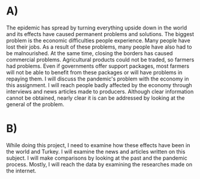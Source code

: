 # A)  
The epidemic has spread by turning everything upside down in the world and its effects have caused permanent problems and solutions. The biggest problem is the economic 
difficulties people experience. Many people have lost their jobs. As a result of these problems, many people have also had to be malnourished. At the same time, closing the borders
has caused commercial problems. Agricultural products could not be traded, so farmers had problems. Even if governments offer support packages, most farmers will not be able to 
benefit from these packages or will have problems in repaying them. I will discuss the pandemic's problem with the economy in this assignment. I will reach people badly affected
by the economy through interviews and news articles made to producers. Although clear information cannot be obtained, nearly clear it is can be addressed by looking at the general
of the problem.

# B)
While doing this project, I need to examine how these effects have been in the world and Turkey. I will examine the news and articles written on this subject. I will make 
comparisons by looking at the past and the pandemic process. Mostly, I will reach the data by examining the researches made on the internet.
